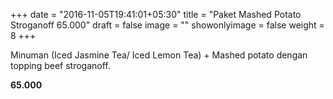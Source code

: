 +++
date = "2016-11-05T19:41:01+05:30"
title = "Paket Mashed Potato Stroganoff 65.000"
draft = false
image = ""
showonlyimage = false
weight = 8
+++

Minuman (Iced Jasmine Tea/ Iced Lemon Tea) + Mashed potato dengan topping beef stroganoff.

**65.000**

